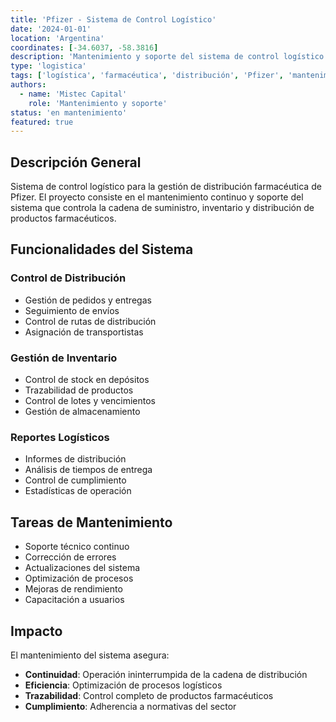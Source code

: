 ```yaml
---
title: 'Pfizer - Sistema de Control Logístico'
date: '2024-01-01'
location: 'Argentina'
coordinates: [-34.6037, -58.3816]
description: 'Mantenimiento y soporte del sistema de control logístico para la distribución farmacéutica de Pfizer.'
type: 'logistica'
tags: ['logística', 'farmacéutica', 'distribución', 'Pfizer', 'mantenimiento', 'cadena de suministro']
authors:
  - name: 'Mistec Capital'
    role: 'Mantenimiento y soporte'
status: 'en mantenimiento'
featured: true
---
```


## Descripción General

Sistema de control logístico para la gestión de distribución farmacéutica de Pfizer. El proyecto consiste en el mantenimiento continuo y soporte del sistema que controla la cadena de suministro, inventario y distribución de productos farmacéuticos.

## Funcionalidades del Sistema

### Control de Distribución

- Gestión de pedidos y entregas
- Seguimiento de envíos
- Control de rutas de distribución
- Asignación de transportistas

### Gestión de Inventario

- Control de stock en depósitos
- Trazabilidad de productos
- Control de lotes y vencimientos
- Gestión de almacenamiento

### Reportes Logísticos

- Informes de distribución
- Análisis de tiempos de entrega
- Control de cumplimiento
- Estadísticas de operación

## Tareas de Mantenimiento

- Soporte técnico continuo
- Corrección de errores
- Actualizaciones del sistema
- Optimización de procesos
- Mejoras de rendimiento
- Capacitación a usuarios

## Impacto

El mantenimiento del sistema asegura:

- **Continuidad**: Operación ininterrumpida de la cadena de distribución
- **Eficiencia**: Optimización de procesos logísticos
- **Trazabilidad**: Control completo de productos farmacéuticos
- **Cumplimiento**: Adherencia a normativas del sector

